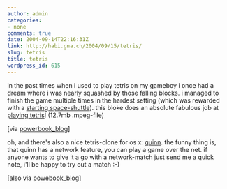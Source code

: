 ```yaml
---
author: admin
categories:
- none
comments: true
date: 2004-09-14T22:16:31Z
link: http://habi.gna.ch/2004/09/15/tetris/
slug: tetris
title: tetris
wordpress_id: 615
---
```


in the past times when i used to play tetris on my gameboy i once had a  dream where i was nearly squashed by those falling blocks. i managed to finish the game multiple times in the hardest setting (which was rewarded with a [starting space-shuttle](http://habi.gna.ch/blog/archives/000286.html)).
this bloke does an absolute fabulous job at [playing tetris](http://fun.drno.de/movies/TetrisJapanFinals.mpeg)! (12.7mb .mpeg-file)

[via [powerbook_blog](http://powerbook.blogger.de/stories/147546/)]

oh, and there's also a nice tetris-clone for os x: [quinn](http://www.macupdate.com/info.php/id/10063). the funny thing is, that quinn has a network feature, you can play a game over the net. if anyone wants to give it a go with a network-match just send me a quick note, i'll be happy to try out a  match :-)

[also via [powebook_blog](http://powerbook.blogger.de/stories/143415/)]
